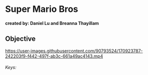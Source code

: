 # Super Mario Bros 
#### created by: Daniel Lu and Breanna Thayillam
## Objective 
https://user-images.githubusercontent.com/90793524/170923787-242203f9-f442-497f-ab3c-661a49ac4143.mp4


###### Keys:

